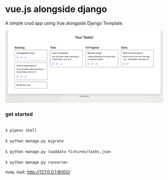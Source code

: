 # vue.js alongside django

A simple crud app using Vue alongside Django Template.

![todo app](static/img/demo.png)

### get started

```bash

$ pipenv shell

$ python manage.py migrate

$ python manage.py loaddata fixtures/tasks.json

$ python manage.py runserver
```

now, visit: http://127.0.0.1:8000/
